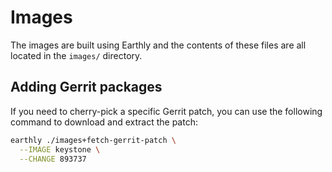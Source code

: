 # Images

The images are built using Earthly and the contents of these files are all
located in the `images/` directory.

## Adding Gerrit packages

If you need to cherry-pick a specific Gerrit patch, you can use the following
command to download and extract the patch:

```bash
earthly ./images+fetch-gerrit-patch \
  --IMAGE keystone \
  --CHANGE 893737
```
